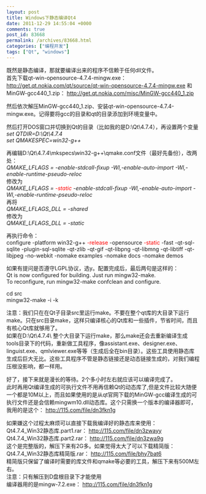 ```yaml
---
layout: post
title: Windows下静态编译Qt4
date: 2011-12-29 14:55:04 +0000
comments: true
post_id: 83668
permalink: /archives/83668.html
categories: ["编程开发"]
tags: ["Qt", "windows"]
---
```


既然是静态编译，那就要编译出来的程序不信赖于任何dll文件。  
首先下载qt-win-opensource-4.7.4-mingw.exe： http://get.qt.nokia.com/qt/source/qt-win-opensource-4.7.4-mingw.exe 和MinGW-gcc440_1.zip： http://get.qt.nokia.com/misc/MinGW-gcc440_1.zip

然后依次解压MinGW-gcc440_1.zip、安装qt-win-opensource-4.7.4-mingw.exe。记得要将gcc的目录和qt的目录添加到环境变量中。

然后打开DOS窗口并切换到Qt的目录（比如我的是D:\Qt\4.7.4），再设置两个变量  
<em>set QTDIR=D:\Qt\4.7.4</em>  
<em> set QMAKESPEC=win32-g++</em>  

再编辑D:\Qt\4.7.4\mkspecs\win32-g++\qmake.conf文件（最好先备份），改两处：  
<em>QMAKE_LFLAGS = -enable-stdcall-fixup -Wl,-enable-auto-import -Wl,-enable-runtime-pseudo-reloc</em>  
修改为  
<em>QMAKE_LFLAGS = <span style="color: #ff0000;">-static</span> -enable-stdcall-fixup -Wl,-enable-auto-import -Wl,-enable-runtime-pseudo-reloc</em>  
再将  
<em>QMAKE_LFLAGS_DLL = -shared</em>  
修改为  
<em>QMAKE_LFLAGS_DLL = -static</em>  

再执行命令：  
configure -platform win32-g++ <span style="color: #ff0000;">-release</span> -opensource <span style="color: #ff0000;">-static</span> -fast -qt-sql-sqlite -plugin-sql-sqlite -qt-zlib -qt-gif -qt-libpng -qt-libmng -qt-libtiff -qt-libjpeg -no-webkit -nomake examples -nomake docs -nomake demos  

如果有提问是否遵守LGPL协议，选y。配置完成后，最后两句是这样的：  
Qt is now configured for building. Just run mingw32-make.  
To reconfigure, run mingw32-make confclean and configure.  

cd src  
mingw32-make -i -k  

注意：我们只在在Qt子目录src里运行make。不要在整个qt库的大目录下运行make。只在src目录make，这样只编译核心的Qt库和一些插件，节省时间，而且有核心Qt库就够用了。  
如果在D:\Qt\4.7.4\ 整个大目录下运行make，那么make还会去重新编译生成tools目录下的代码，重新做工具程序，像assistant.exe、designer.exe、linguist.exe、qmlviewer.exe等等（生成后全在bin目录）。这些工具使用静态库生成后巨大无比。这些工具程序不管是静态链接还是动态链接生成的，对我们编程压根没影响，都一样用。  

好了，接下来就是漫长的等待。2个多小时左右就应该可以编译完成了。  
此时再用Qt编译生成的可执行文件不用再信赖Qt的动态库了,但是文件比较大随便一个都是10M以上，而且如果使用的是从qt官网下载的MinGW-gcc编译生成的可执行文件还是会信赖mingwm10.dll动态库。这个只需换一个版本的编译器即可，我用的是这个： http://115.com/file/dn3fkn1g  

如果嫌这个过程太麻烦可以直接下载我编译好的静态库来使用：  
Qt4.7.4_Win32静态库.part1.rar： http://115.com/file/dn3zwayy  
Qt4.7.4_Win32静态库.part2.rar： http://115.com/file/dn3zwa9g  
这个是完整版的，解压下来有2G多。如果觉得太大了可以下载精简版：  
Qt4.7.4_Win32静态库精简版.rar： http://115.com/file/bhy7bat6  
精简版只保留了编译时需要的库文件和qmake等必要的工具，解压下来有500M左右。  
注意：只有解压到D盘根目录下才能使用  
编译器用的是mingw-7.2.exe： http://115.com/file/dn3fkn1g  
